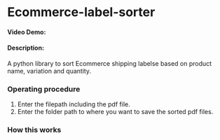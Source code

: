 # Ecommerce-label-sorter

#### Video Demo:  <URL HERE>

#### Description:
A python library to sort Ecommerce shipping labelse based on product name, variation and quantity.

### Operating procedure
1. Enter the filepath including the pdf file.
2. Enter the folder path to where you want to save the sorted pdf files.

### How this works
